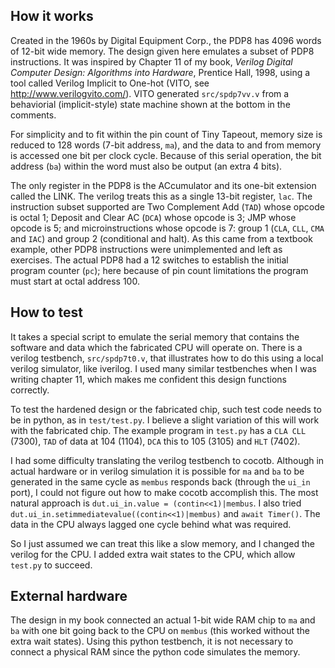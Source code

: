 <!---

This file is used to generate your project datasheet. Please fill in the information below and delete any unused
sections.

You can also include images in this folder and reference them in the markdown. Each image must be less than
512 kb in size, and the combined size of all images must be less than 1 MB.
-->

## How it works

Created in the 1960s by Digital Equipment Corp., the PDP8 has 4096 words of 12-bit wide memory. The design given here emulates a subset of PDP8 instructions.  It was inspired by Chapter 11 of my book, _Verilog Digital Computer Design: Algorithms into Hardware_, Prentice Hall, 1998, using a tool called Verilog Implicit to One-hot (VITO, see http://www.verilogvito.com/). VITO generated ``src/spdp7vv.v`` from a behaviorial (implicit-style) state machine shown at the bottom in the comments. 

For simplicity and to fit within the pin count of Tiny Tapeout, memory size is reduced to 128 words (7-bit address, ``ma``), and the data to and from memory is accessed one bit per clock cycle.  Because of this serial operation, the bit address (``ba``) within the word must also be output (an extra 4 bits). 

The only register in the PDP8 is the ACcumulator and its one-bit extension called the LINK.  The verilog treats this as a single 13-bit register, ``lac``. The instruction subset supported are Two Complement Add (``TAD``) whose opcode is octal 1; Deposit and Clear AC (``DCA``) whose opcode is 3; JMP whose opcode is 5; and microinstructions whose opcode is 7: group 1 (``CLA``, ``CLL``, ``CMA`` and ``IAC``) and group 2 (conditional and halt). As this came from a textbook example, other PDP8 instructions were unimplemented and left as exercises.  The actual PDP8 had a 12 switches to establish the initial program counter (``pc``); here because of pin count limitations the program must start at octal address 100.

## How to test

It takes a special script to emulate the serial memory that contains the software and data which the fabricated CPU will operate on.  There is a verilog testbench, ``src/spdp7t0.v``, that illustrates how to do this using a local verilog simulator, like iverilog.  I used many similar testbenches when I was writing chapter 11, which makes me confident this design functions correctly.

To test the hardened design or the fabricated chip, such test code needs to be in python, as in ``test/test.py``.   I believe a slight variation of this will work with the fabricated chip.  The example program in ``test.py`` has a ``CLA CLL`` (7300), ``TAD`` of data at 104 (1104), ``DCA`` this to 105 (3105) and ``HLT`` (7402).

I had some difficulty translating the verilog testbench to cocotb.   Although in actual hardware or in verilog simulation it is possible for ``ma`` and ``ba`` to be generated in the same cycle as ``membus`` responds back (through the ``ui_in`` port), I could not figure out how to make cocotb accomplish this.  The most natural approach is 
``dut.ui_in.value = (contin<<1)|membus``.  I also tried ``dut.ui_in.setimmediatevalue((contin<<1)|membus)`` and ``await Timer()``.  The data in the CPU always lagged one cycle behind what was required.

So I just assumed we can treat this like a slow memory, and I changed the verilog for the CPU.   I added extra wait states to the CPU, which allow ``test.py`` to succeed.  

## External hardware

The design in my book connected an actual 1-bit wide RAM chip to ``ma`` and ``ba`` with one bit going back to the CPU on ``membus`` (this worked without the extra wait states). Using this python testbench, it is not necessary to connect a physical RAM since the python code simulates the memory.

